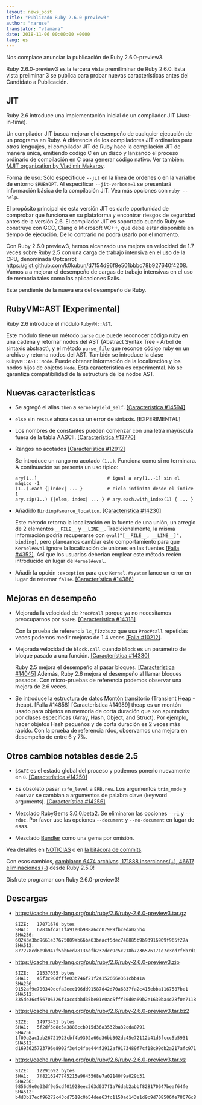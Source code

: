```yaml
---
layout: news_post
title: "Publicado Ruby 2.6.0-preview3"
author: "naruse"
translator: "vtamara"
date: 2018-11-06 00:00:00 +0000
lang: es
---
```


Nos complace anunciar la publicación de Ruby 2.6.0-preview3.

Ruby 2.6.0-preview3 es la tercera vista premiliminar de Ruby 2.6.0.
Esta vista preliminar 3 se publica para probar nuevas
características antes del Candidato a Publicación.

## JIT

Ruby 2.6 introduce una implementación inicial de un compilador JIT
(Just-in-time).

Un compilador JIT busca mejorar el desempeño de cualquier ejecución de un
programa en Ruby.
A diferencia de los compiladores JIT ordinarios para otros lenguajes, el
compilador JIT de Ruby hace la compilación JIT de manera única,
emitiendo código C en un disco y lanzando el proceso ordinario de
compilación en C para generar código nativo.
Ver también: [MJIT organization by Vladimir Makarov](https://github.com/vnmakarov/ruby/tree/rtl_mjit_branch#mjit-organization).

Forma de uso: Sólo especifique `--jit` en la línea de ordenes o en la
varialbe de entorno `$RUBYOPT`.
Al especificar `--jit-verbose=1` se presentará información básica de la
compilación JIT.  Vea más opciones con `ruby --help`.

El propósito principal de esta versión JIT es darle oportunidad de
comprobar que funciona en su plataforma y encontrar riesgos de seguridad
antes de la versión 2.6.
El compilador JIT es soportado cuando Ruby se construye con GCC, Clang o
Microsoft VC++, que debe estar disponible en tiempo de ejecución.  De
lo contrario no podrá usarlo por el momento.

Con Ruby 2.6.0 preview3, hemos alcanzado una mejora en velocidad de 1.7 veces
sobre Ruby 2.5 con una carga de trabajo intensiva en el uso de la CPU,
denominada Optcarrot <https://gist.github.com/k0kubun/d7f54d96f8e501bbbc78b927640f4208>.
Vamos a a mejorar el desempeño de cargas de trabajo intensivas en el uso
de memoria tales como las aplicaciones Rails.

Este pendiente de la nueva era del desempeño de Ruby.

## RubyVM::AST [Experimental]

Ruby 2.6 introduce el módulo `RubyVM::AST`.

Este módulo tiene un método `parse` que puede reconocer código ruby en una cadena y retornar nodos del AST (Abstract Syntax Tree - Árbol de sintaxis abstract), y el método `parse_file` que reconoe código ruby en un archivo y retorna nodos del AST.
También se introduce la clase `RubyVM::AST::Node`. Puede obtener información de la localización y los nodos hijos de objetos `Node`. Esta característica es experimental.  No se garantiza compatibilidad de la estructura de los nodos AST.

## Nuevas características

* Se agregó el alias `then` a `Kernel#yield_self`. [[Característica #14594]](https://bugs.ruby-lang.org/issues/14594)

* `else` sin `rescue` ahora causa un error de sintaxis.  [EXPERIMENTAL]

* Los nombres de constantes pueden comenzar con una letra mayúscula fuera de la tabla AASCII.  [[Característica #13770]](https://bugs.ruby-lang.org/issues/13770)

* Rangos no acotados [[Característica #12912]](https://bugs.ruby-lang.org/issues/12912)

  Se introduce un rango no acotado `(1..)`. Funciona como si no terminara.  A continuación se presenta un uso típico:

      ary[1..]                          # igual a ary[1..-1] sin el mágico -1
      (1..).each {|index| ... }         # ciclo infinito desde el índice 1
      ary.zip(1..) {|elem, index| ... } # ary.each.with_index(1) { ... }

* Añadido `Binding#source_location`.  [[Característica #14230]](https://bugs.ruby-lang.org/issues/14230)

  Este método retorna la localización en la fuente de una unión,  un arreglo de 2 elementos `__FILE__` y `__LINE__`.  Tradicionalmente, la misma información podría recuperarse con `eval("[__FILE__, __LINE__]", binding)`, pero planeamos cambiar este comportamiento para que `Kernel#eval` ignore la localización de uniones en las fuentes [[Falla #4352]](https://bugs.ruby-lang.org/issues/4352).  Así que los usuarios deberían emplear este método recién introducido en lugar de `Kernel#eval`.

* Añadir la opción `:exception` para que `Kernel.#system` lance un error en lugar de retornar `false`.  [[Característica #14386]](https://bugs.ruby-lang.org/issues/14386)

## Mejoras en desempeño

* Mejorada la velocidad de `Proc#call` porque ya no necesitamos preocuparnos por `$SAFE`.  [[Característica #14318]](https://bugs.ruby-lang.org/issues/14318)

  Con la prueba de referencia `lc_fizzbuzz` que usa `Proc#call` repetidas veces podemos medir mejoras de 1.4 veces [[Falla #10212]](https://bugs.ruby-lang.org/issues/10212).

* Mejorada velocidad de `block.call` cuando `block` es un parámetro de
  bloque pasado a una función. [[Característica #14330]](https://bugs.ruby-lang.org/issues/14330)

  Ruby 2.5 mejora el desempeño al pasar bloques. [[Característica #14045]](https://bugs.ruby-lang.org/issues/14045)
  Además, Ruby 2.6 mejora el desempeño al llamar bloques pasados.
  Con micro-pruebas de referencia podemos observar una mejora de 2.6 veces.

* Se introduce la estructura de datos Montón transitorio (Transient Heap - theap). [Falla #14858] [Característica #14989]
  theap es un montón usado para objetos en memoria de corta duración que son
  apuntados por clases específicas (Array, Hash, Object, and Struct).
  Por ejemplo, hacer objetos Hash pequeños y de corta duración es 2 veces
  más rápido.  Con la prueba de referencia rdoc, observamos una mejora en
  desempeño de entre 6 y 7%.

## Otros cambios notables desde 2.5

* `$SAFE` es el estado global del proceso y podemos ponerlo nuevamente en `0`.  [[Característica #14250]](https://bugs.ruby-lang.org/issues/14250)

* Es obsoleto pasar `safe_level` a `ERB.new`. Los argumentos `trim_mode` y `eoutvar` se cambian a argumentos de palabra clave (keyword arguments). [[Característica #14256]](https://bugs.ruby-lang.org/issues/14256)

* Mezclado RubyGems 3.0.0.beta2. Se eliminaron las opciones `--ri` y `--rdoc`. Por favor use las opciones `--document` y `--no-document` en lugar de esas.

* Mezclado [Bundler](https://github.com/bundler/bundler) como una gema por omisión.

Vea detalles en [NOTICIAS](https://github.com/ruby/ruby/blob/v2_6_0_preview3/NEWS)
o en [la bitácora de commits](https://github.com/ruby/ruby/compare/v2_5_0...v2_6_0_preview3).

Con esos cambios,
[cambiaron 6474 archivos, 171888 inserciones(+), 46617 eliminaciones (-)](https://github.com/ruby/ruby/compare/v2_5_0...v2_6_0_preview3)
desde Ruby 2.5.0!

Disfrute programar con Ruby 2.6.0-preview3!

## Descargas

* <https://cache.ruby-lang.org/pub/ruby/2.6/ruby-2.6.0-preview3.tar.gz>

      SIZE:   17071670 bytes
      SHA1:   67836fda11fa91e0b988a6cc07989fbceda025b4
      SHA256: 60243e3bd9661e37675009ab66ba63beacf5dec748885b9b93916909f965f27a
      SHA512: 877278cd6e9b947f5bb6ed78136efb232dcc9c5c218b7236576171e7c3cd7f6b7d10d07d8402014a14aba1fcd1913a4370f0725c561ead41d8a3fe92029f7f76

* <https://cache.ruby-lang.org/pub/ruby/2.6/ruby-2.6.0-preview3.zip>

      SIZE:   21537655 bytes
      SHA1:   45f3c90dfffe03b746f21f24152666e361cbb41a
      SHA256: 9152af9e700349dcfa2eec196dd91587d42d70a6837fa2c415ebba1167587be1
      SHA512: 335de36cf56706326f4acc4bbd35be01e0ac5fff30d0a69b2e1630ba4c78f0e711822d1623d0099a517c824b154917d2f60be192dfb143a422cf1d17b38e1183

* <https://cache.ruby-lang.org/pub/ruby/2.6/ruby-2.6.0-preview3.tar.bz2>

      SIZE:   14973451 bytes
      SHA1:   5f2df5d8c5a3888ccb915d36a3532ba32cda8791
      SHA256: 1f09a2ac1ab26721923cbf4b9302a66d36bb302dc45e72112b41d6fccc5b5931
      SHA512: d1693625723796e8902f3e4c4fae444f2912af9173489f7cf18c99db2a217afc971b082fce7089e39f8edd54d762d2b4e72843c8306ed29b05ccb15ac03dbb5b

* <https://cache.ruby-lang.org/pub/ruby/2.6/ruby-2.6.0-preview3.tar.xz>

      SIZE:   12291692 bytes
      SHA1:   7f8216247745215e9645568e7a02140f9a029b31
      SHA256: 9856d9e0e32df9e5cdf01928eec363d037f1a76dab2abbf828170647beaf64fe
      SHA512: b4d3b17ecf96272c43cd7518c0b54dee63fc1150ad143e1d9c9d708506fe78676c80eb96cc47b8d46d1128bd483a53f16c944963a03d1f99f00131b74714df7b
